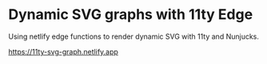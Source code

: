 # Dynamic SVG graphs with 11ty Edge

Using netlify edge functions to render dynamic SVG with 11ty and Nunjucks. 

https://11ty-svg-graph.netlify.app
